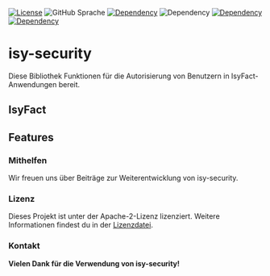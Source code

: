 [![License](https://img.shields.io/badge/License-Apache_2.0-orange)](https://opensource.org/licenses/Apache-2.0)
![GitHub Sprache](https://img.shields.io/badge/Language-Java_17-orange)
[![Dependency](https://img.shields.io/badge/Uses-Hibernate-blue)](https://hibernate.org/)
![Dependency](https://img.shields.io/badge/Isyfact-IsyLogging_3.0.1-blue)
[![Dependency](https://img.shields.io/badge/Uses-Spring-yellow)](https://hibernate.org/)
[![Dependency](https://img.shields.io/badge/Uses-Spring_Boot-yellow)](https://hibernate.org/)

# isy-security

Diese Bibliothek Funktionen für die Autorisierung von Benutzern in IsyFact-Anwendungen bereit.

## IsyFact

## Features

### Mithelfen
Wir freuen uns über Beiträge zur Weiterentwicklung von isy-security.

### Lizenz

Dieses Projekt ist unter der Apache-2-Lizenz lizenziert. Weitere Informationen findest du in der [Lizenzdatei](license/LICENSE).

### Kontakt

__Vielen Dank für die Verwendung von isy-security!__